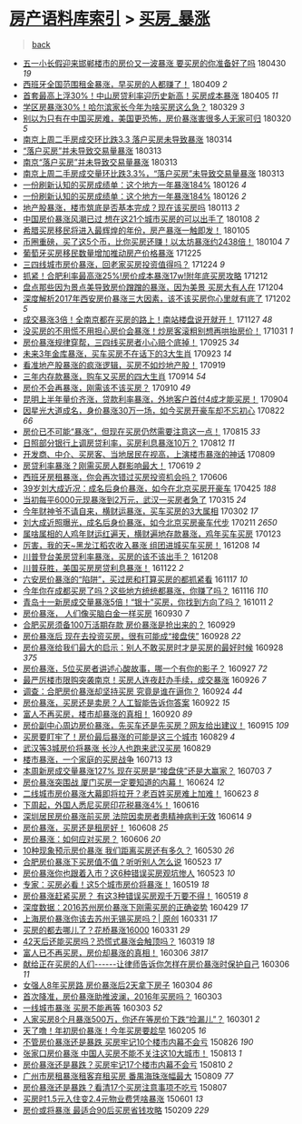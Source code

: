 [房产语料库索引](../../README.md)  > [买房_暴涨](买房_暴涨.md)
====
> [back](../README.md)

- [五一小长假迎来邯郸楼市的房价又一波暴涨 要买房的你准备好了吗](http://jkwz.applinzi.com/ittc/7097731015604962320.html#%E4%BA%94%E4%B8%80%E5%B0%8F%E9%95%BF%E5%81%87%E8%BF%8E%E6%9D%A5%E9%82%AF%E9%83%B8%E6%A5%BC%E5%B8%82%E7%9A%84%E6%88%BF%E4%BB%B7%E5%8F%88%E4%B8%80%E6%B3%A2%E6%9A%B4%E6%B6%A8+%E8%A6%81%E4%B9%B0%E6%88%BF%E7%9A%84%E4%BD%A0%E5%87%86%E5%A4%87%E5%A5%BD%E4%BA%86%E5%90%97) 180430 *19* 
- [西班牙全国范围租金暴涨，早买房的人都赚了！](http://jkwz.applinzi.com/ittc/7089977145030083594.html#%E8%A5%BF%E7%8F%AD%E7%89%99%E5%85%A8%E5%9B%BD%E8%8C%83%E5%9B%B4%E7%A7%9F%E9%87%91%E6%9A%B4%E6%B6%A8%EF%BC%8C%E6%97%A9%E4%B9%B0%E6%88%BF%E7%9A%84%E4%BA%BA%E9%83%BD%E8%B5%9A%E4%BA%86%EF%BC%81) 180409 *2* 
- [首套最高上浮30%！中山房贷利率迎历史新高！买房成本暴涨](http://jkwz.applinzi.com/ittc/7088176092177499143.html#%E9%A6%96%E5%A5%97%E6%9C%80%E9%AB%98%E4%B8%8A%E6%B5%AE30%25%EF%BC%81%E4%B8%AD%E5%B1%B1%E6%88%BF%E8%B4%B7%E5%88%A9%E7%8E%87%E8%BF%8E%E5%8E%86%E5%8F%B2%E6%96%B0%E9%AB%98%EF%BC%81%E4%B9%B0%E6%88%BF%E6%88%90%E6%9C%AC%E6%9A%B4%E6%B6%A8) 180405 *11* 
- [学区房暴涨30%！哈尔滨家长今年为啥买房这么急？](http://jkwz.applinzi.com/ittc/7085896891512652817.html#%E5%AD%A6%E5%8C%BA%E6%88%BF%E6%9A%B4%E6%B6%A830%25%EF%BC%81%E5%93%88%E5%B0%94%E6%BB%A8%E5%AE%B6%E9%95%BF%E4%BB%8A%E5%B9%B4%E4%B8%BA%E5%95%A5%E4%B9%B0%E6%88%BF%E8%BF%99%E4%B9%88%E6%80%A5%EF%BC%9F) 180329 *3* 
- [别以为只有在中国买房难，美国更恐怖，房价暴涨害很多人无家可归](http://jkwz.applinzi.com/ittc/7082511174363251718.html#%E5%88%AB%E4%BB%A5%E4%B8%BA%E5%8F%AA%E6%9C%89%E5%9C%A8%E4%B8%AD%E5%9B%BD%E4%B9%B0%E6%88%BF%E9%9A%BE%EF%BC%8C%E7%BE%8E%E5%9B%BD%E6%9B%B4%E6%81%90%E6%80%96%EF%BC%8C%E6%88%BF%E4%BB%B7%E6%9A%B4%E6%B6%A8%E5%AE%B3%E5%BE%88%E5%A4%9A%E4%BA%BA%E6%97%A0%E5%AE%B6%E5%8F%AF%E5%BD%92) 180320 *5* 
- [南京上周二手房成交环比跌3.3 落户买房未导致暴涨](http://jkwz.applinzi.com/ittc/7080279810272396305.html#%E5%8D%97%E4%BA%AC%E4%B8%8A%E5%91%A8%E4%BA%8C%E6%89%8B%E6%88%BF%E6%88%90%E4%BA%A4%E7%8E%AF%E6%AF%94%E8%B7%8C3.3+%E8%90%BD%E6%88%B7%E4%B9%B0%E6%88%BF%E6%9C%AA%E5%AF%BC%E8%87%B4%E6%9A%B4%E6%B6%A8) 180314  
- [“落户买房”并未导致交易量暴涨](http://jkwz.applinzi.com/ittc/7080008973740934154.html#%E2%80%9C%E8%90%BD%E6%88%B7%E4%B9%B0%E6%88%BF%E2%80%9D%E5%B9%B6%E6%9C%AA%E5%AF%BC%E8%87%B4%E4%BA%A4%E6%98%93%E9%87%8F%E6%9A%B4%E6%B6%A8) 180313  
- [南京“落户买房”并未导致交易量暴涨](http://jkwz.applinzi.com/ittc/7079968179776652294.html#%E5%8D%97%E4%BA%AC%E2%80%9C%E8%90%BD%E6%88%B7%E4%B9%B0%E6%88%BF%E2%80%9D%E5%B9%B6%E6%9C%AA%E5%AF%BC%E8%87%B4%E4%BA%A4%E6%98%93%E9%87%8F%E6%9A%B4%E6%B6%A8) 180313  
- [南京上周二手房成交量环比跌3.3%，“落户买房”未导致交易量暴涨](http://jkwz.applinzi.com/ittc/7079959103629952017.html#%E5%8D%97%E4%BA%AC%E4%B8%8A%E5%91%A8%E4%BA%8C%E6%89%8B%E6%88%BF%E6%88%90%E4%BA%A4%E9%87%8F%E7%8E%AF%E6%AF%94%E8%B7%8C3.3%25%EF%BC%8C%E2%80%9C%E8%90%BD%E6%88%B7%E4%B9%B0%E6%88%BF%E2%80%9D%E6%9C%AA%E5%AF%BC%E8%87%B4%E4%BA%A4%E6%98%93%E9%87%8F%E6%9A%B4%E6%B6%A8) 180313  
- [一份刷新认知的买房成绩单：这个地方一年暴涨184%](http://jkwz.applinzi.com/ittc/7062908815953888263.html#%E4%B8%80%E4%BB%BD%E5%88%B7%E6%96%B0%E8%AE%A4%E7%9F%A5%E7%9A%84%E4%B9%B0%E6%88%BF%E6%88%90%E7%BB%A9%E5%8D%95%EF%BC%9A%E8%BF%99%E4%B8%AA%E5%9C%B0%E6%96%B9%E4%B8%80%E5%B9%B4%E6%9A%B4%E6%B6%A8184%25) 180126 *4* 
- [一份刷新认知的买房成绩单：这个地方一年暴涨184%](http://jkwz.applinzi.com/ittc/7062899906681766928.html#%E4%B8%80%E4%BB%BD%E5%88%B7%E6%96%B0%E8%AE%A4%E7%9F%A5%E7%9A%84%E4%B9%B0%E6%88%BF%E6%88%90%E7%BB%A9%E5%8D%95%EF%BC%9A%E8%BF%99%E4%B8%AA%E5%9C%B0%E6%96%B9%E4%B8%80%E5%B9%B4%E6%9A%B4%E6%B6%A8184%25) 180126 *2* 
- [地产股暴涨，楼市筑底是否基本完成？现在该买房吗](http://jkwz.applinzi.com/ittc/7058130195884540934.html#%E5%9C%B0%E4%BA%A7%E8%82%A1%E6%9A%B4%E6%B6%A8%EF%BC%8C%E6%A5%BC%E5%B8%82%E7%AD%91%E5%BA%95%E6%98%AF%E5%90%A6%E5%9F%BA%E6%9C%AC%E5%AE%8C%E6%88%90%EF%BC%9F%E7%8E%B0%E5%9C%A8%E8%AF%A5%E4%B9%B0%E6%88%BF%E5%90%97) 180113 *2* 
- [中国房价暴涨风潮已过 想在这21个城市买房的可以出手了](http://jkwz.applinzi.com/ittc/7056148219782759431.html#%E4%B8%AD%E5%9B%BD%E6%88%BF%E4%BB%B7%E6%9A%B4%E6%B6%A8%E9%A3%8E%E6%BD%AE%E5%B7%B2%E8%BF%87+%E6%83%B3%E5%9C%A8%E8%BF%9921%E4%B8%AA%E5%9F%8E%E5%B8%82%E4%B9%B0%E6%88%BF%E7%9A%84%E5%8F%AF%E4%BB%A5%E5%87%BA%E6%89%8B%E4%BA%86) 180108 *2* 
- [希腊买房移民将进入最辉煌的年份，房产暴涨一触即发！](http://jkwz.applinzi.com/ittc/7055160868143105034.html#%E5%B8%8C%E8%85%8A%E4%B9%B0%E6%88%BF%E7%A7%BB%E6%B0%91%E5%B0%86%E8%BF%9B%E5%85%A5%E6%9C%80%E8%BE%89%E7%85%8C%E7%9A%84%E5%B9%B4%E4%BB%BD%EF%BC%8C%E6%88%BF%E4%BA%A7%E6%9A%B4%E6%B6%A8%E4%B8%80%E8%A7%A6%E5%8D%B3%E5%8F%91%EF%BC%81) 180105  
- [币圈重磅，买了这5个币，比你买房还赚！以太坊暴涨约2438倍！](http://jkwz.applinzi.com/ittc/7054655448899126288.html#%E5%B8%81%E5%9C%88%E9%87%8D%E7%A3%85%EF%BC%8C%E4%B9%B0%E4%BA%86%E8%BF%995%E4%B8%AA%E5%B8%81%EF%BC%8C%E6%AF%94%E4%BD%A0%E4%B9%B0%E6%88%BF%E8%BF%98%E8%B5%9A%EF%BC%81%E4%BB%A5%E5%A4%AA%E5%9D%8A%E6%9A%B4%E6%B6%A8%E7%BA%A62438%E5%80%8D%EF%BC%81) 180104 *7* 
- [葡萄牙买房移民数量增加推动房产价格暴涨](http://jkwz.applinzi.com/ittc/7051084464375989264.html#%E8%91%A1%E8%90%84%E7%89%99%E4%B9%B0%E6%88%BF%E7%A7%BB%E6%B0%91%E6%95%B0%E9%87%8F%E5%A2%9E%E5%8A%A0%E6%8E%A8%E5%8A%A8%E6%88%BF%E4%BA%A7%E4%BB%B7%E6%A0%BC%E6%9A%B4%E6%B6%A8) 171225  
- [三四线城市房价暴涨，回老家买房投资值得吗？](http://jkwz.applinzi.com/ittc/7050443280385311761.html#%E4%B8%89%E5%9B%9B%E7%BA%BF%E5%9F%8E%E5%B8%82%E6%88%BF%E4%BB%B7%E6%9A%B4%E6%B6%A8%EF%BC%8C%E5%9B%9E%E8%80%81%E5%AE%B6%E4%B9%B0%E6%88%BF%E6%8A%95%E8%B5%84%E5%80%BC%E5%BE%97%E5%90%97%EF%BC%9F) 171224 *9* 
- [抓紧！合肥利率最高涨25%!房价成本暴涨17w!附年底买房攻略](http://jkwz.applinzi.com/ittc/7046139893384741904.html#%E6%8A%93%E7%B4%A7%EF%BC%81%E5%90%88%E8%82%A5%E5%88%A9%E7%8E%87%E6%9C%80%E9%AB%98%E6%B6%A825%25%21%E6%88%BF%E4%BB%B7%E6%88%90%E6%9C%AC%E6%9A%B4%E6%B6%A817w%21%E9%99%84%E5%B9%B4%E5%BA%95%E4%B9%B0%E6%88%BF%E6%94%BB%E7%95%A5) 171212  
- [盘点那些因为景点美导致房价蹭蹭的暴涨，因为美景 买房大有人在](http://jkwz.applinzi.com/ittc/7043298999778411536.html#%E7%9B%98%E7%82%B9%E9%82%A3%E4%BA%9B%E5%9B%A0%E4%B8%BA%E6%99%AF%E7%82%B9%E7%BE%8E%E5%AF%BC%E8%87%B4%E6%88%BF%E4%BB%B7%E8%B9%AD%E8%B9%AD%E7%9A%84%E6%9A%B4%E6%B6%A8%EF%BC%8C%E5%9B%A0%E4%B8%BA%E7%BE%8E%E6%99%AF+%E4%B9%B0%E6%88%BF%E5%A4%A7%E6%9C%89%E4%BA%BA%E5%9C%A8) 171204  
- [深度解析2017年西安房价暴涨三大因素，该不该买房你心里就有底了](http://jkwz.applinzi.com/ittc/7042397516035802129.html#%E6%B7%B1%E5%BA%A6%E8%A7%A3%E6%9E%902017%E5%B9%B4%E8%A5%BF%E5%AE%89%E6%88%BF%E4%BB%B7%E6%9A%B4%E6%B6%A8%E4%B8%89%E5%A4%A7%E5%9B%A0%E7%B4%A0%EF%BC%8C%E8%AF%A5%E4%B8%8D%E8%AF%A5%E4%B9%B0%E6%88%BF%E4%BD%A0%E5%BF%83%E9%87%8C%E5%B0%B1%E6%9C%89%E5%BA%95%E4%BA%86) 171202 *5* 
- [成交暴涨3倍！全南京都在买房的路上！南站楼盘说开就开！](http://jkwz.applinzi.com/ittc/7040545465651692561.html#%E6%88%90%E4%BA%A4%E6%9A%B4%E6%B6%A83%E5%80%8D%EF%BC%81%E5%85%A8%E5%8D%97%E4%BA%AC%E9%83%BD%E5%9C%A8%E4%B9%B0%E6%88%BF%E7%9A%84%E8%B7%AF%E4%B8%8A%EF%BC%81%E5%8D%97%E7%AB%99%E6%A5%BC%E7%9B%98%E8%AF%B4%E5%BC%80%E5%B0%B1%E5%BC%80%EF%BC%81) 171127 *48* 
- [没买房的不用慌不用担心房价会暴涨！炒房客滚粗别想再哄抬房价！](http://jkwz.applinzi.com/ittc/7030524612016866321.html#%E6%B2%A1%E4%B9%B0%E6%88%BF%E7%9A%84%E4%B8%8D%E7%94%A8%E6%85%8C%E4%B8%8D%E7%94%A8%E6%8B%85%E5%BF%83%E6%88%BF%E4%BB%B7%E4%BC%9A%E6%9A%B4%E6%B6%A8%EF%BC%81%E7%82%92%E6%88%BF%E5%AE%A2%E6%BB%9A%E7%B2%97%E5%88%AB%E6%83%B3%E5%86%8D%E5%93%84%E6%8A%AC%E6%88%BF%E4%BB%B7%EF%BC%81) 171031 *1* 
- [房价暴涨规律穿帮，三四线买房者小心赔个底掉！](http://jkwz.applinzi.com/ittc/7017161599184536592.html#%E6%88%BF%E4%BB%B7%E6%9A%B4%E6%B6%A8%E8%A7%84%E5%BE%8B%E7%A9%BF%E5%B8%AE%EF%BC%8C%E4%B8%89%E5%9B%9B%E7%BA%BF%E4%B9%B0%E6%88%BF%E8%80%85%E5%B0%8F%E5%BF%83%E8%B5%94%E4%B8%AA%E5%BA%95%E6%8E%89%EF%BC%81) 170925 *34* 
- [未来3年金库暴涨，买车买房不在话下的3大生肖](http://jkwz.applinzi.com/ittc/7016466974811620369.html#%E6%9C%AA%E6%9D%A53%E5%B9%B4%E9%87%91%E5%BA%93%E6%9A%B4%E6%B6%A8%EF%BC%8C%E4%B9%B0%E8%BD%A6%E4%B9%B0%E6%88%BF%E4%B8%8D%E5%9C%A8%E8%AF%9D%E4%B8%8B%E7%9A%843%E5%A4%A7%E7%94%9F%E8%82%96) 170923 *14* 
- [看准地产股暴涨的疯涨逻辑，买房不如炒地产股！](http://jkwz.applinzi.com/ittc/7014948505800672272.html#%E7%9C%8B%E5%87%86%E5%9C%B0%E4%BA%A7%E8%82%A1%E6%9A%B4%E6%B6%A8%E7%9A%84%E7%96%AF%E6%B6%A8%E9%80%BB%E8%BE%91%EF%BC%8C%E4%B9%B0%E6%88%BF%E4%B8%8D%E5%A6%82%E7%82%92%E5%9C%B0%E4%BA%A7%E8%82%A1%EF%BC%81) 170919  
- [三年内存款暴涨，购车又买房的四大生肖](http://jkwz.applinzi.com/ittc/7013262230920102928.html#%E4%B8%89%E5%B9%B4%E5%86%85%E5%AD%98%E6%AC%BE%E6%9A%B4%E6%B6%A8%EF%BC%8C%E8%B4%AD%E8%BD%A6%E5%8F%88%E4%B9%B0%E6%88%BF%E7%9A%84%E5%9B%9B%E5%A4%A7%E7%94%9F%E8%82%96) 170914 *54* 
- [房价不会再暴涨，刚需该不该买房？](http://jkwz.applinzi.com/ittc/7011799358205592592.html#%E6%88%BF%E4%BB%B7%E4%B8%8D%E4%BC%9A%E5%86%8D%E6%9A%B4%E6%B6%A8%EF%BC%8C%E5%88%9A%E9%9C%80%E8%AF%A5%E4%B8%8D%E8%AF%A5%E4%B9%B0%E6%88%BF%EF%BC%9F) 170910 *49* 
- [昆明上半年量价齐涨，贷款利率暴涨，外地客户首付4成才能买房！](http://jkwz.applinzi.com/ittc/7009463055396897809.html#%E6%98%86%E6%98%8E%E4%B8%8A%E5%8D%8A%E5%B9%B4%E9%87%8F%E4%BB%B7%E9%BD%90%E6%B6%A8%EF%BC%8C%E8%B4%B7%E6%AC%BE%E5%88%A9%E7%8E%87%E6%9A%B4%E6%B6%A8%EF%BC%8C%E5%A4%96%E5%9C%B0%E5%AE%A2%E6%88%B7%E9%A6%96%E4%BB%984%E6%88%90%E6%89%8D%E8%83%BD%E4%B9%B0%E6%88%BF%EF%BC%81) 170904  
- [因星光大道成名，身价暴涨30万一场，如今买房开豪车却不忘初心](http://jkwz.applinzi.com/ittc/7004267797235106832.html#%E5%9B%A0%E6%98%9F%E5%85%89%E5%A4%A7%E9%81%93%E6%88%90%E5%90%8D%EF%BC%8C%E8%BA%AB%E4%BB%B7%E6%9A%B4%E6%B6%A830%E4%B8%87%E4%B8%80%E5%9C%BA%EF%BC%8C%E5%A6%82%E4%BB%8A%E4%B9%B0%E6%88%BF%E5%BC%80%E8%B1%AA%E8%BD%A6%E5%8D%B4%E4%B8%8D%E5%BF%98%E5%88%9D%E5%BF%83) 170822 *66* 
- [房价已不可能“暴涨”，但现在买房仍然需要注意这一点！](http://jkwz.applinzi.com/ittc/7001989415558448144.html#%E6%88%BF%E4%BB%B7%E5%B7%B2%E4%B8%8D%E5%8F%AF%E8%83%BD%E2%80%9C%E6%9A%B4%E6%B6%A8%E2%80%9D%EF%BC%8C%E4%BD%86%E7%8E%B0%E5%9C%A8%E4%B9%B0%E6%88%BF%E4%BB%8D%E7%84%B6%E9%9C%80%E8%A6%81%E6%B3%A8%E6%84%8F%E8%BF%99%E4%B8%80%E7%82%B9%EF%BC%81) 170815 *33* 
- [日照部分银行上调房贷利率，买房利息暴涨10万？](http://jkwz.applinzi.com/ittc/7000958864571499537.html#%E6%97%A5%E7%85%A7%E9%83%A8%E5%88%86%E9%93%B6%E8%A1%8C%E4%B8%8A%E8%B0%83%E6%88%BF%E8%B4%B7%E5%88%A9%E7%8E%87%EF%BC%8C%E4%B9%B0%E6%88%BF%E5%88%A9%E6%81%AF%E6%9A%B4%E6%B6%A810%E4%B8%87%EF%BC%9F) 170812 *11* 
- [开发商、中介、买房客、当地居民在视高，上演楼市暴涨的神话](http://jkwz.applinzi.com/ittc/6999769401870779409.html#%E5%BC%80%E5%8F%91%E5%95%86%E3%80%81%E4%B8%AD%E4%BB%8B%E3%80%81%E4%B9%B0%E6%88%BF%E5%AE%A2%E3%80%81%E5%BD%93%E5%9C%B0%E5%B1%85%E6%B0%91%E5%9C%A8%E8%A7%86%E9%AB%98%EF%BC%8C%E4%B8%8A%E6%BC%94%E6%A5%BC%E5%B8%82%E6%9A%B4%E6%B6%A8%E7%9A%84%E7%A5%9E%E8%AF%9D) 170809  
- [房贷利率暴涨？刚需买房人群影响最大！](http://jkwz.applinzi.com/ittc/6980943454417716229.html#%E6%88%BF%E8%B4%B7%E5%88%A9%E7%8E%87%E6%9A%B4%E6%B6%A8%EF%BC%9F%E5%88%9A%E9%9C%80%E4%B9%B0%E6%88%BF%E4%BA%BA%E7%BE%A4%E5%BD%B1%E5%93%8D%E6%9C%80%E5%A4%A7%EF%BC%81) 170619 *2* 
- [西班牙房租暴涨，你会再次错过买房投资机会吗？](http://jkwz.applinzi.com/ittc/6976063111478903812.html#%E8%A5%BF%E7%8F%AD%E7%89%99%E6%88%BF%E7%A7%9F%E6%9A%B4%E6%B6%A8%EF%BC%8C%E4%BD%A0%E4%BC%9A%E5%86%8D%E6%AC%A1%E9%94%99%E8%BF%87%E4%B9%B0%E6%88%BF%E6%8A%95%E8%B5%84%E6%9C%BA%E4%BC%9A%E5%90%97%EF%BC%9F) 170606  
- [39岁刘大成近况：成名后身价暴涨，如今在北京买房开豪车](http://jkwz.applinzi.com/ittc/6960590643976995844.html#39%E5%B2%81%E5%88%98%E5%A4%A7%E6%88%90%E8%BF%91%E5%86%B5%EF%BC%9A%E6%88%90%E5%90%8D%E5%90%8E%E8%BA%AB%E4%BB%B7%E6%9A%B4%E6%B6%A8%EF%BC%8C%E5%A6%82%E4%BB%8A%E5%9C%A8%E5%8C%97%E4%BA%AC%E4%B9%B0%E6%88%BF%E5%BC%80%E8%B1%AA%E8%BD%A6) 170425 *188* 
- [当初每平6000元现暴涨到2万元，武汉一买房者急了](http://jkwz.applinzi.com/ittc/6945178709601551365.html#%E5%BD%93%E5%88%9D%E6%AF%8F%E5%B9%B36000%E5%85%83%E7%8E%B0%E6%9A%B4%E6%B6%A8%E5%88%B02%E4%B8%87%E5%85%83%EF%BC%8C%E6%AD%A6%E6%B1%89%E4%B8%80%E4%B9%B0%E6%88%BF%E8%80%85%E6%80%A5%E4%BA%86) 170315 *24* 
- [今年财神爷不请自来，横财运暴涨，买车买房的3大属相](http://jkwz.applinzi.com/ittc/6940422435852780548.html#%E4%BB%8A%E5%B9%B4%E8%B4%A2%E7%A5%9E%E7%88%B7%E4%B8%8D%E8%AF%B7%E8%87%AA%E6%9D%A5%EF%BC%8C%E6%A8%AA%E8%B4%A2%E8%BF%90%E6%9A%B4%E6%B6%A8%EF%BC%8C%E4%B9%B0%E8%BD%A6%E4%B9%B0%E6%88%BF%E7%9A%843%E5%A4%A7%E5%B1%9E%E7%9B%B8) 170302 *17* 
- [刘大成近照曝光，成名后身价暴涨，如今北京买房豪车代步](http://jkwz.applinzi.com/ittc/6933406876091024388.html#%E5%88%98%E5%A4%A7%E6%88%90%E8%BF%91%E7%85%A7%E6%9B%9D%E5%85%89%EF%BC%8C%E6%88%90%E5%90%8D%E5%90%8E%E8%BA%AB%E4%BB%B7%E6%9A%B4%E6%B6%A8%EF%BC%8C%E5%A6%82%E4%BB%8A%E5%8C%97%E4%BA%AC%E4%B9%B0%E6%88%BF%E8%B1%AA%E8%BD%A6%E4%BB%A3%E6%AD%A5) 170211 *2650* 
- [属啥属相的人鸡年财运红遍天，横财遍地存款暴涨，鸡年买车买房](http://jkwz.applinzi.com/ittc/6926334482578932740.html#%E5%B1%9E%E5%95%A5%E5%B1%9E%E7%9B%B8%E7%9A%84%E4%BA%BA%E9%B8%A1%E5%B9%B4%E8%B4%A2%E8%BF%90%E7%BA%A2%E9%81%8D%E5%A4%A9%EF%BC%8C%E6%A8%AA%E8%B4%A2%E9%81%8D%E5%9C%B0%E5%AD%98%E6%AC%BE%E6%9A%B4%E6%B6%A8%EF%BC%8C%E9%B8%A1%E5%B9%B4%E4%B9%B0%E8%BD%A6%E4%B9%B0%E6%88%BF) 170123  
- [厉害，我的天~黑龙江稻农收入暴涨 组团进城买车买房！](http://jkwz.applinzi.com/ittc/6909298254604141572.html#%E5%8E%89%E5%AE%B3%EF%BC%8C%E6%88%91%E7%9A%84%E5%A4%A9%7E%E9%BB%91%E9%BE%99%E6%B1%9F%E7%A8%BB%E5%86%9C%E6%94%B6%E5%85%A5%E6%9A%B4%E6%B6%A8+%E7%BB%84%E5%9B%A2%E8%BF%9B%E5%9F%8E%E4%B9%B0%E8%BD%A6%E4%B9%B0%E6%88%BF%EF%BC%81) 161208 *14* 
- [川普登台美房贷利率暴涨，买房的该不该出手？](http://jkwz.applinzi.com/ittc/6909053838022951940.html#%E5%B7%9D%E6%99%AE%E7%99%BB%E5%8F%B0%E7%BE%8E%E6%88%BF%E8%B4%B7%E5%88%A9%E7%8E%87%E6%9A%B4%E6%B6%A8%EF%BC%8C%E4%B9%B0%E6%88%BF%E7%9A%84%E8%AF%A5%E4%B8%8D%E8%AF%A5%E5%87%BA%E6%89%8B%EF%BC%9F) 161208  
- [川普获胜，美国买房房贷利息暴涨！](http://jkwz.applinzi.com/ittc/6903468996304569349.html#%E5%B7%9D%E6%99%AE%E8%8E%B7%E8%83%9C%EF%BC%8C%E7%BE%8E%E5%9B%BD%E4%B9%B0%E6%88%BF%E6%88%BF%E8%B4%B7%E5%88%A9%E6%81%AF%E6%9A%B4%E6%B6%A8%EF%BC%81) 161122 *2* 
- [六安房价暴涨的“陷阱”，买过房和打算买房的都抓紧看](http://jkwz.applinzi.com/ittc/6901409190102172677.html#%E5%85%AD%E5%AE%89%E6%88%BF%E4%BB%B7%E6%9A%B4%E6%B6%A8%E7%9A%84%E2%80%9C%E9%99%B7%E9%98%B1%E2%80%9D%EF%BC%8C%E4%B9%B0%E8%BF%87%E6%88%BF%E5%92%8C%E6%89%93%E7%AE%97%E4%B9%B0%E6%88%BF%E7%9A%84%E9%83%BD%E6%8A%93%E7%B4%A7%E7%9C%8B) 161117 *10* 
- [今年你在成都买房了吗？这些地方统统都暴涨，你赚了吗？](http://jkwz.applinzi.com/ittc/6901242751386911748.html#%E4%BB%8A%E5%B9%B4%E4%BD%A0%E5%9C%A8%E6%88%90%E9%83%BD%E4%B9%B0%E6%88%BF%E4%BA%86%E5%90%97%EF%BC%9F%E8%BF%99%E4%BA%9B%E5%9C%B0%E6%96%B9%E7%BB%9F%E7%BB%9F%E9%83%BD%E6%9A%B4%E6%B6%A8%EF%BC%8C%E4%BD%A0%E8%B5%9A%E4%BA%86%E5%90%97%EF%BC%9F) 161116 *110* 
- [青岛十一新房成交量暴涨5倍！“银十”买房，你找到方向了吗？](http://jkwz.applinzi.com/ittc/6887792085154923524.html#%E9%9D%92%E5%B2%9B%E5%8D%81%E4%B8%80%E6%96%B0%E6%88%BF%E6%88%90%E4%BA%A4%E9%87%8F%E6%9A%B4%E6%B6%A85%E5%80%8D%EF%BC%81%E2%80%9C%E9%93%B6%E5%8D%81%E2%80%9D%E4%B9%B0%E6%88%BF%EF%BC%8C%E4%BD%A0%E6%89%BE%E5%88%B0%E6%96%B9%E5%90%91%E4%BA%86%E5%90%97%EF%BC%9F) 161011 *2* 
- [房价暴涨， 人们像买脑白金一样买房](http://jkwz.applinzi.com/ittc/6883592961949959173.html#%E6%88%BF%E4%BB%B7%E6%9A%B4%E6%B6%A8%EF%BC%8C+%E4%BA%BA%E4%BB%AC%E5%83%8F%E4%B9%B0%E8%84%91%E7%99%BD%E9%87%91%E4%B8%80%E6%A0%B7%E4%B9%B0%E6%88%BF) 160930 *7* 
- [合肥买房须备100万活期存款 房价暴涨是抢出来的？](http://jkwz.applinzi.com/ittc/6883369826860401669.html#%E5%90%88%E8%82%A5%E4%B9%B0%E6%88%BF%E9%A1%BB%E5%A4%87100%E4%B8%87%E6%B4%BB%E6%9C%9F%E5%AD%98%E6%AC%BE+%E6%88%BF%E4%BB%B7%E6%9A%B4%E6%B6%A8%E6%98%AF%E6%8A%A2%E5%87%BA%E6%9D%A5%E7%9A%84%EF%BC%9F) 160929  
- [房价暴涨后 现在去投资买房，很有可能成“接盘侠”](http://jkwz.applinzi.com/ittc/6883049592433673221.html#%E6%88%BF%E4%BB%B7%E6%9A%B4%E6%B6%A8%E5%90%8E+%E7%8E%B0%E5%9C%A8%E5%8E%BB%E6%8A%95%E8%B5%84%E4%B9%B0%E6%88%BF%EF%BC%8C%E5%BE%88%E6%9C%89%E5%8F%AF%E8%83%BD%E6%88%90%E2%80%9C%E6%8E%A5%E7%9B%98%E4%BE%A0%E2%80%9D) 160928 *22* 
- [房价暴涨给我们最大的启示：别人不敢买房时才是买房的最好时候](http://jkwz.applinzi.com/ittc/6882861528092509189.html#%E6%88%BF%E4%BB%B7%E6%9A%B4%E6%B6%A8%E7%BB%99%E6%88%91%E4%BB%AC%E6%9C%80%E5%A4%A7%E7%9A%84%E5%90%AF%E7%A4%BA%EF%BC%9A%E5%88%AB%E4%BA%BA%E4%B8%8D%E6%95%A2%E4%B9%B0%E6%88%BF%E6%97%B6%E6%89%8D%E6%98%AF%E4%B9%B0%E6%88%BF%E7%9A%84%E6%9C%80%E5%A5%BD%E6%97%B6%E5%80%99) 160928 *375* 
- [房价暴涨，5位买房者讲述心酸故事，哪一个有你的影子？](http://jkwz.applinzi.com/ittc/6882659922281497604.html#%E6%88%BF%E4%BB%B7%E6%9A%B4%E6%B6%A8%EF%BC%8C5%E4%BD%8D%E4%B9%B0%E6%88%BF%E8%80%85%E8%AE%B2%E8%BF%B0%E5%BF%83%E9%85%B8%E6%95%85%E4%BA%8B%EF%BC%8C%E5%93%AA%E4%B8%80%E4%B8%AA%E6%9C%89%E4%BD%A0%E7%9A%84%E5%BD%B1%E5%AD%90%EF%BC%9F) 160927 *72* 
- [最严厉楼市限购突袭南京！买房人连夜赶办手续，成交暴涨](http://jkwz.applinzi.com/ittc/6881950955951621124.html#%E6%9C%80%E4%B8%A5%E5%8E%89%E6%A5%BC%E5%B8%82%E9%99%90%E8%B4%AD%E7%AA%81%E8%A2%AD%E5%8D%97%E4%BA%AC%EF%BC%81%E4%B9%B0%E6%88%BF%E4%BA%BA%E8%BF%9E%E5%A4%9C%E8%B5%B6%E5%8A%9E%E6%89%8B%E7%BB%AD%EF%BC%8C%E6%88%90%E4%BA%A4%E6%9A%B4%E6%B6%A8) 160926 *7* 
- [调查：合肥房价暴涨却坚持买房 究竟是谁在逼你？](http://jkwz.applinzi.com/ittc/6881347881423864837.html#%E8%B0%83%E6%9F%A5%EF%BC%9A%E5%90%88%E8%82%A5%E6%88%BF%E4%BB%B7%E6%9A%B4%E6%B6%A8%E5%8D%B4%E5%9D%9A%E6%8C%81%E4%B9%B0%E6%88%BF+%E7%A9%B6%E7%AB%9F%E6%98%AF%E8%B0%81%E5%9C%A8%E9%80%BC%E4%BD%A0%EF%BC%9F) 160924 *44* 
- [房价暴涨，买房还是卖房？人工智能告诉你答案](http://jkwz.applinzi.com/ittc/6879104255356568581.html#%E6%88%BF%E4%BB%B7%E6%9A%B4%E6%B6%A8%EF%BC%8C%E4%B9%B0%E6%88%BF%E8%BF%98%E6%98%AF%E5%8D%96%E6%88%BF%EF%BC%9F%E4%BA%BA%E5%B7%A5%E6%99%BA%E8%83%BD%E5%91%8A%E8%AF%89%E4%BD%A0%E7%AD%94%E6%A1%88) 160922 *15* 
- [富人不再买房，楼市却暴涨的真相！](http://jkwz.applinzi.com/ittc/6880045329247896580.html#%E5%AF%8C%E4%BA%BA%E4%B8%8D%E5%86%8D%E4%B9%B0%E6%88%BF%EF%BC%8C%E6%A5%BC%E5%B8%82%E5%8D%B4%E6%9A%B4%E6%B6%A8%E7%9A%84%E7%9C%9F%E7%9B%B8%EF%BC%81) 160920 *89* 
- [房价副中心周边房价暴涨，先买车还是先买房？网友给出建议！](http://jkwz.applinzi.com/ittc/6878177527134159876.html#%E6%88%BF%E4%BB%B7%E5%89%AF%E4%B8%AD%E5%BF%83%E5%91%A8%E8%BE%B9%E6%88%BF%E4%BB%B7%E6%9A%B4%E6%B6%A8%EF%BC%8C%E5%85%88%E4%B9%B0%E8%BD%A6%E8%BF%98%E6%98%AF%E5%85%88%E4%B9%B0%E6%88%BF%EF%BC%9F%E7%BD%91%E5%8F%8B%E7%BB%99%E5%87%BA%E5%BB%BA%E8%AE%AE%EF%BC%81) 160915 *109* 
- [买房要盯牢了！房价最后暴涨的可能是这三个城市](http://jkwz.applinzi.com/ittc/6871829118445945860.html#%E4%B9%B0%E6%88%BF%E8%A6%81%E7%9B%AF%E7%89%A2%E4%BA%86%EF%BC%81%E6%88%BF%E4%BB%B7%E6%9C%80%E5%90%8E%E6%9A%B4%E6%B6%A8%E7%9A%84%E5%8F%AF%E8%83%BD%E6%98%AF%E8%BF%99%E4%B8%89%E4%B8%AA%E5%9F%8E%E5%B8%82) 160829 *4* 
- [武汉等3城房价将暴涨 长沙人也跑来武汉买房](http://jkwz.applinzi.com/ittc/6871714413551289349.html#%E6%AD%A6%E6%B1%89%E7%AD%893%E5%9F%8E%E6%88%BF%E4%BB%B7%E5%B0%86%E6%9A%B4%E6%B6%A8+%E9%95%BF%E6%B2%99%E4%BA%BA%E4%B9%9F%E8%B7%91%E6%9D%A5%E6%AD%A6%E6%B1%89%E4%B9%B0%E6%88%BF) 160829  
- [楼市暴涨，一个家庭的买房战争](http://jkwz.applinzi.com/ittc/6854383557103059973.html#%E6%A5%BC%E5%B8%82%E6%9A%B4%E6%B6%A8%EF%BC%8C%E4%B8%80%E4%B8%AA%E5%AE%B6%E5%BA%AD%E7%9A%84%E4%B9%B0%E6%88%BF%E6%88%98%E4%BA%89) 160713 *13* 
- [本周新房成交量暴涨127% 现在买房是“接盘侠”还是大赢家？](http://jkwz.applinzi.com/ittc/6850754689532167173.html#%E6%9C%AC%E5%91%A8%E6%96%B0%E6%88%BF%E6%88%90%E4%BA%A4%E9%87%8F%E6%9A%B4%E6%B6%A8127%25+%E7%8E%B0%E5%9C%A8%E4%B9%B0%E6%88%BF%E6%98%AF%E2%80%9C%E6%8E%A5%E7%9B%98%E4%BE%A0%E2%80%9D%E8%BF%98%E6%98%AF%E5%A4%A7%E8%B5%A2%E5%AE%B6%EF%BC%9F) 160703 *7* 
- [房价暴涨突围战 厦门买房一定要知道的内幕！](http://jkwz.applinzi.com/ittc/6847274640254436357.html#%E6%88%BF%E4%BB%B7%E6%9A%B4%E6%B6%A8%E7%AA%81%E5%9B%B4%E6%88%98+%E5%8E%A6%E9%97%A8%E4%B9%B0%E6%88%BF%E4%B8%80%E5%AE%9A%E8%A6%81%E7%9F%A5%E9%81%93%E7%9A%84%E5%86%85%E5%B9%95%EF%BC%81) 160624 *12* 
- [二线城市房价暴涨大幕即将拉开？老百姓买房难上加难！](http://jkwz.applinzi.com/ittc/6846859331282404357.html#%E4%BA%8C%E7%BA%BF%E5%9F%8E%E5%B8%82%E6%88%BF%E4%BB%B7%E6%9A%B4%E6%B6%A8%E5%A4%A7%E5%B9%95%E5%8D%B3%E5%B0%86%E6%8B%89%E5%BC%80%EF%BC%9F%E8%80%81%E7%99%BE%E5%A7%93%E4%B9%B0%E6%88%BF%E9%9A%BE%E4%B8%8A%E5%8A%A0%E9%9A%BE%EF%BC%81) 160623 *8* 
- [下周起，外国人悉尼买房印花税暴涨4%！](http://jkwz.applinzi.com/ittc/6844365602910897157.html#%E4%B8%8B%E5%91%A8%E8%B5%B7%EF%BC%8C%E5%A4%96%E5%9B%BD%E4%BA%BA%E6%82%89%E5%B0%BC%E4%B9%B0%E6%88%BF%E5%8D%B0%E8%8A%B1%E7%A8%8E%E6%9A%B4%E6%B6%A84%25%EF%BC%81) 160616  
- [深圳居民房价暴涨前买房 法院因卖房者患精神病判无效](http://jkwz.applinzi.com/ittc/6843671217101603845.html#%E6%B7%B1%E5%9C%B3%E5%B1%85%E6%B0%91%E6%88%BF%E4%BB%B7%E6%9A%B4%E6%B6%A8%E5%89%8D%E4%B9%B0%E6%88%BF+%E6%B3%95%E9%99%A2%E5%9B%A0%E5%8D%96%E6%88%BF%E8%80%85%E6%82%A3%E7%B2%BE%E7%A5%9E%E7%97%85%E5%88%A4%E6%97%A0%E6%95%88) 160614 *9* 
- [房价暴涨，买房还是租房好！](http://jkwz.applinzi.com/ittc/6841390426074121221.html#%E6%88%BF%E4%BB%B7%E6%9A%B4%E6%B6%A8%EF%BC%8C%E4%B9%B0%E6%88%BF%E8%BF%98%E6%98%AF%E7%A7%9F%E6%88%BF%E5%A5%BD%EF%BC%81) 160608 *25* 
- [房价暴涨：如何应对买房？](http://jkwz.applinzi.com/ittc/6840616707034711045.html#%E6%88%BF%E4%BB%B7%E6%9A%B4%E6%B6%A8%EF%BC%9A%E5%A6%82%E4%BD%95%E5%BA%94%E5%AF%B9%E4%B9%B0%E6%88%BF%EF%BC%9F) 160606 *20* 
- [10种现象预示房价暴涨 我们距离买房还有多久？](http://jkwz.applinzi.com/ittc/6838112178309432325.html#10%E7%A7%8D%E7%8E%B0%E8%B1%A1%E9%A2%84%E7%A4%BA%E6%88%BF%E4%BB%B7%E6%9A%B4%E6%B6%A8+%E6%88%91%E4%BB%AC%E8%B7%9D%E7%A6%BB%E4%B9%B0%E6%88%BF%E8%BF%98%E6%9C%89%E5%A4%9A%E4%B9%85%EF%BC%9F) 160530 *26* 
- [合肥房价暴涨下买房值不值？听听别人怎么说](http://jkwz.applinzi.com/ittc/6835493074935219205.html#%E5%90%88%E8%82%A5%E6%88%BF%E4%BB%B7%E6%9A%B4%E6%B6%A8%E4%B8%8B%E4%B9%B0%E6%88%BF%E5%80%BC%E4%B8%8D%E5%80%BC%EF%BC%9F%E5%90%AC%E5%90%AC%E5%88%AB%E4%BA%BA%E6%80%8E%E4%B9%88%E8%AF%B4) 160523 *17* 
- [房价暴涨你也跟着入市？这6种错误买房观坑惨人](http://jkwz.applinzi.com/ittc/6835340442060981252.html#%E6%88%BF%E4%BB%B7%E6%9A%B4%E6%B6%A8%E4%BD%A0%E4%B9%9F%E8%B7%9F%E7%9D%80%E5%85%A5%E5%B8%82%EF%BC%9F%E8%BF%996%E7%A7%8D%E9%94%99%E8%AF%AF%E4%B9%B0%E6%88%BF%E8%A7%82%E5%9D%91%E6%83%A8%E4%BA%BA) 160523 *10* 
- [专家：买房必看！这5个城市房价将暴涨！](http://jkwz.applinzi.com/ittc/6834030812655518724.html#%E4%B8%93%E5%AE%B6%EF%BC%9A%E4%B9%B0%E6%88%BF%E5%BF%85%E7%9C%8B%EF%BC%81%E8%BF%995%E4%B8%AA%E5%9F%8E%E5%B8%82%E6%88%BF%E4%BB%B7%E5%B0%86%E6%9A%B4%E6%B6%A8%EF%BC%81) 160519 *18* 
- [房价暴涨赶紧买房？ 有这3种错误买房观千万要不得！](http://jkwz.applinzi.com/ittc/6833969768054653957.html#%E6%88%BF%E4%BB%B7%E6%9A%B4%E6%B6%A8%E8%B5%B6%E7%B4%A7%E4%B9%B0%E6%88%BF%EF%BC%9F+%E6%9C%89%E8%BF%993%E7%A7%8D%E9%94%99%E8%AF%AF%E4%B9%B0%E6%88%BF%E8%A7%82%E5%8D%83%E4%B8%87%E8%A6%81%E4%B8%8D%E5%BE%97%EF%BC%81) 160519 *8* 
- [深度数据：2016苏州房价暴涨下刚需买房的正确姿势](http://jkwz.applinzi.com/ittc/6826543501013419013.html#%E6%B7%B1%E5%BA%A6%E6%95%B0%E6%8D%AE%EF%BC%9A2016%E8%8B%8F%E5%B7%9E%E6%88%BF%E4%BB%B7%E6%9A%B4%E6%B6%A8%E4%B8%8B%E5%88%9A%E9%9C%80%E4%B9%B0%E6%88%BF%E7%9A%84%E6%AD%A3%E7%A1%AE%E5%A7%BF%E5%8A%BF) 160429 *17* 
- [上海房价暴涨你该去苏州无锡买房吗？| 原创](http://jkwz.applinzi.com/ittc/6815855546351485957.html#%E4%B8%8A%E6%B5%B7%E6%88%BF%E4%BB%B7%E6%9A%B4%E6%B6%A8%E4%BD%A0%E8%AF%A5%E5%8E%BB%E8%8B%8F%E5%B7%9E%E6%97%A0%E9%94%A1%E4%B9%B0%E6%88%BF%E5%90%97%EF%BC%9F%7C+%E5%8E%9F%E5%88%9B) 160331 *17* 
- [买房的都去哪儿了？花桥暴涨16000](http://jkwz.applinzi.com/ittc/6815767528236123141.html#%E4%B9%B0%E6%88%BF%E7%9A%84%E9%83%BD%E5%8E%BB%E5%93%AA%E5%84%BF%E4%BA%86%EF%BC%9F%E8%8A%B1%E6%A1%A5%E6%9A%B4%E6%B6%A816000) 160331 *29* 
- [42天后还能买房吗？恐慌式暴涨会触顶吗？](http://jkwz.applinzi.com/ittc/6811288077913818116.html#42%E5%A4%A9%E5%90%8E%E8%BF%98%E8%83%BD%E4%B9%B0%E6%88%BF%E5%90%97%EF%BC%9F%E6%81%90%E6%85%8C%E5%BC%8F%E6%9A%B4%E6%B6%A8%E4%BC%9A%E8%A7%A6%E9%A1%B6%E5%90%97%EF%BC%9F) 160319 *18* 
- [富人已不再买房，房价却暴涨的真相！](http://jkwz.applinzi.com/ittc/6806501819198997508.html#%E5%AF%8C%E4%BA%BA%E5%B7%B2%E4%B8%8D%E5%86%8D%E4%B9%B0%E6%88%BF%EF%BC%8C%E6%88%BF%E4%BB%B7%E5%8D%B4%E6%9A%B4%E6%B6%A8%E7%9A%84%E7%9C%9F%E7%9B%B8%EF%BC%81) 160306 *3817* 
- [献给正在买房的人们------让律师告诉你怎样在房价暴涨时保护自己](http://jkwz.applinzi.com/ittc/6806467031410934788.html#%E7%8C%AE%E7%BB%99%E6%AD%A3%E5%9C%A8%E4%B9%B0%E6%88%BF%E7%9A%84%E4%BA%BA%E4%BB%AC------%E8%AE%A9%E5%BE%8B%E5%B8%88%E5%91%8A%E8%AF%89%E4%BD%A0%E6%80%8E%E6%A0%B7%E5%9C%A8%E6%88%BF%E4%BB%B7%E6%9A%B4%E6%B6%A8%E6%97%B6%E4%BF%9D%E6%8A%A4%E8%87%AA%E5%B7%B1) 160306 *11* 
- [女强人8年买房路 房价暴涨后2天拿下房子](http://jkwz.applinzi.com/ittc/6805827472645948420.html#%E5%A5%B3%E5%BC%BA%E4%BA%BA8%E5%B9%B4%E4%B9%B0%E6%88%BF%E8%B7%AF+%E6%88%BF%E4%BB%B7%E6%9A%B4%E6%B6%A8%E5%90%8E2%E5%A4%A9%E6%8B%BF%E4%B8%8B%E6%88%BF%E5%AD%90) 160304 *86* 
- [首次降准，房价暴涨助推波澜，2016年买房吗？](http://jkwz.applinzi.com/ittc/6805462436903650308.html#%E9%A6%96%E6%AC%A1%E9%99%8D%E5%87%86%EF%BC%8C%E6%88%BF%E4%BB%B7%E6%9A%B4%E6%B6%A8%E5%8A%A9%E6%8E%A8%E6%B3%A2%E6%BE%9C%EF%BC%8C2016%E5%B9%B4%E4%B9%B0%E6%88%BF%E5%90%97%EF%BC%9F) 160303  
- [一线城市暴涨 买房不能再等](http://jkwz.applinzi.com/ittc/6805379782262916100.html#%E4%B8%80%E7%BA%BF%E5%9F%8E%E5%B8%82%E6%9A%B4%E6%B6%A8+%E4%B9%B0%E6%88%BF%E4%B8%8D%E8%83%BD%E5%86%8D%E7%AD%89) 160303 *52* 
- [人家买房8个月暴涨500万，你还在等房价下跌“捡漏儿”？](http://jkwz.applinzi.com/ittc/6804664987125548037.html#%E4%BA%BA%E5%AE%B6%E4%B9%B0%E6%88%BF8%E4%B8%AA%E6%9C%88%E6%9A%B4%E6%B6%A8500%E4%B8%87%EF%BC%8C%E4%BD%A0%E8%BF%98%E5%9C%A8%E7%AD%89%E6%88%BF%E4%BB%B7%E4%B8%8B%E8%B7%8C%E2%80%9C%E6%8D%A1%E6%BC%8F%E5%84%BF%E2%80%9D%EF%BC%9F) 160301 *2* 
- [天了噜！年初房价暴涨！今年买房要趁早](http://jkwz.applinzi.com/ittc/6795367087740552196.html#%E5%A4%A9%E4%BA%86%E5%99%9C%EF%BC%81%E5%B9%B4%E5%88%9D%E6%88%BF%E4%BB%B7%E6%9A%B4%E6%B6%A8%EF%BC%81%E4%BB%8A%E5%B9%B4%E4%B9%B0%E6%88%BF%E8%A6%81%E8%B6%81%E6%97%A9) 160205 *16* 
- [不管房价暴涨还是暴跌 买房牢记10个楼市内幕不会亏](http://jkwz.applinzi.com/ittc/6734913439644795908.html#%E4%B8%8D%E7%AE%A1%E6%88%BF%E4%BB%B7%E6%9A%B4%E6%B6%A8%E8%BF%98%E6%98%AF%E6%9A%B4%E8%B7%8C+%E4%B9%B0%E6%88%BF%E7%89%A2%E8%AE%B010%E4%B8%AA%E6%A5%BC%E5%B8%82%E5%86%85%E5%B9%95%E4%B8%8D%E4%BC%9A%E4%BA%8F) 150826 *190* 
- [张家口房价暴涨 中国人买房不能不关注这10大城市！](http://jkwz.applinzi.com/ittc/547650615702191104.html#%E5%BC%A0%E5%AE%B6%E5%8F%A3%E6%88%BF%E4%BB%B7%E6%9A%B4%E6%B6%A8+%E4%B8%AD%E5%9B%BD%E4%BA%BA%E4%B9%B0%E6%88%BF%E4%B8%8D%E8%83%BD%E4%B8%8D%E5%85%B3%E6%B3%A8%E8%BF%9910%E5%A4%A7%E5%9F%8E%E5%B8%82%EF%BC%81) 150813 *1* 
- [房价暴涨还是暴跌？买房牢记17个楼市内幕不会亏](http://jkwz.applinzi.com/ittc/547650615621602797.html#%E6%88%BF%E4%BB%B7%E6%9A%B4%E6%B6%A8%E8%BF%98%E6%98%AF%E6%9A%B4%E8%B7%8C%EF%BC%9F%E4%B9%B0%E6%88%BF%E7%89%A2%E8%AE%B017%E4%B8%AA%E6%A5%BC%E5%B8%82%E5%86%85%E5%B9%95%E4%B8%8D%E4%BC%9A%E4%BA%8F) 150810 *2* 
- [广州市房租暴涨租客弃租买房 番禺海珠涨幅最大](http://jkwz.applinzi.com/ittc/547650615609007042.html#%E5%B9%BF%E5%B7%9E%E5%B8%82%E6%88%BF%E7%A7%9F%E6%9A%B4%E6%B6%A8%E7%A7%9F%E5%AE%A2%E5%BC%83%E7%A7%9F%E4%B9%B0%E6%88%BF+%E7%95%AA%E7%A6%BA%E6%B5%B7%E7%8F%A0%E6%B6%A8%E5%B9%85%E6%9C%80%E5%A4%A7) 150809 *77* 
- [房价暴涨还是暴跌？看清17个买房注意事项不吃亏](http://jkwz.applinzi.com/ittc/547650615581456934.html#%E6%88%BF%E4%BB%B7%E6%9A%B4%E6%B6%A8%E8%BF%98%E6%98%AF%E6%9A%B4%E8%B7%8C%EF%BC%9F%E7%9C%8B%E6%B8%8517%E4%B8%AA%E4%B9%B0%E6%88%BF%E6%B3%A8%E6%84%8F%E4%BA%8B%E9%A1%B9%E4%B8%8D%E5%90%83%E4%BA%8F) 150807  
- [买房时1.5元入住变2.4元物业费凭啥暴涨](http://jkwz.applinzi.com/ittc/547650611416125028.html#%E4%B9%B0%E6%88%BF%E6%97%B61.5%E5%85%83%E5%85%A5%E4%BD%8F%E5%8F%982.4%E5%85%83%E7%89%A9%E4%B8%9A%E8%B4%B9%E5%87%AD%E5%95%A5%E6%9A%B4%E6%B6%A8) 150601 *13* 
- [房价或将暴涨 最适合90后买房省钱攻略](http://jkwz.applinzi.com/ittc/547650611389249927.html#%E6%88%BF%E4%BB%B7%E6%88%96%E5%B0%86%E6%9A%B4%E6%B6%A8+%E6%9C%80%E9%80%82%E5%90%8890%E5%90%8E%E4%B9%B0%E6%88%BF%E7%9C%81%E9%92%B1%E6%94%BB%E7%95%A5) 150209 *229* 
